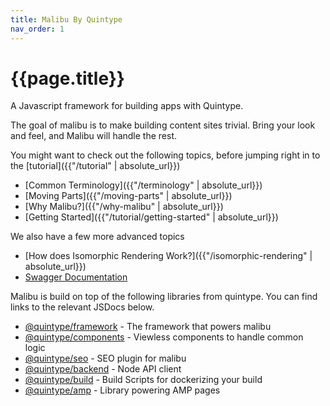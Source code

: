 ```yaml
---
title: Malibu By Quintype
nav_order: 1
---
```

# {{page.title}}

A Javascript framework for building apps with Quintype.

The goal of malibu is to make building content sites trivial. Bring your look and feel, and Malibu will handle the rest.

You might want to check out the following topics, before jumping right in to the [tutorial]({{"/tutorial" | absolute_url}})

* [Common Terminology]({{"/terminology" | absolute_url}})
* [Moving Parts]({{"/moving-parts" | absolute_url}})
* [Why Malibu?]({{"/why-malibu" | absolute_url}})
* [Getting Started]({{"/tutorial/getting-started" | absolute_url}})

We also have a few more advanced topics
* [How does Isomorphic Rendering Work?]({{"/isomorphic-rendering" | absolute_url}})
* [Swagger Documentation](https://developers.quintype.com/swagger/)

Malibu is build on top of the following libraries from quintype. You can find links to the relevant JSDocs below.
* [@quintype/framework](https://developers.quintype.com/quintype-node-framework) - The framework that powers malibu
* [@quintype/components](https://developers.quintype.com/quintype-node-components) - Viewless components to handle common logic
* [@quintype/seo](https://developers.quintype.com/quintype-node-seo) - SEO plugin for malibu
* [@quintype/backend](https://developers.quintype.com/quintype-node-backend) - Node API client
* [@quintype/build](https://developers.quintype.com/quintype-node-build) - Build Scripts for dockerizing your build
* [@quintype/amp](https://developers.quintype.com/quintype-amp) - Library powering AMP pages